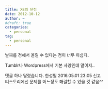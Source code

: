 ```yaml
---
title: XE의 단점
date: 2012-10-12
author: ~
#draft: true
categories:
  - personal
tag:
  - personal
---
```




날짜를 정해서 올릴 수 없다는 점이 너무 아쉽다.

 

Tumblr나 Wordpress에서 기본 사양인데 말이지..



 댓글 하나 달렸습니다.
한성필 2016.05.01 23:05 신고   
티스토리에선 문제를 어느정도 해결할 수 있을 것 같음^^




